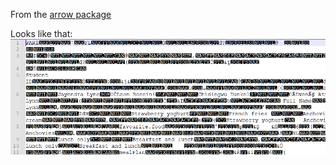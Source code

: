 From the [arrow package](arrow%20package.md)

Looks like that:
![](_attachments/Pasted%20image%2020240319215330.png)
